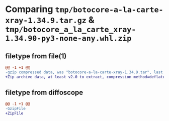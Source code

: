 # Comparing `tmp/botocore-a-la-carte-xray-1.34.9.tar.gz` & `tmp/botocore_a_la_carte_xray-1.34.90-py3-none-any.whl.zip`

## filetype from file(1)

```diff
@@ -1 +1 @@
-gzip compressed data, was "botocore-a-la-carte-xray-1.34.9.tar", last modified: Thu Dec 28 01:07:03 2023, max compression
+Zip archive data, at least v2.0 to extract, compression method=deflate
```

## filetype from diffoscope

```diff
@@ -1 +1 @@
-GzipFile
+ZipFile
```

